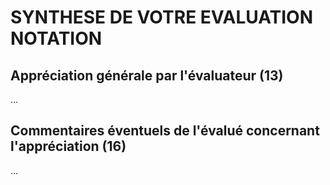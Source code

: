 # SYNTHESE DE VOTRE EVALUATION NOTATION

## Appréciation générale par l'évaluateur (13)

...

## Commentaires éventuels de l'évalué concernant l'appréciation (16)

...
